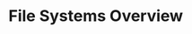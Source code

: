# File Systems Overview

[//]: <> (TODO HOME, WORKSPACES persistant, SCRATCH)
[//]: <> (TODO storage extensions, its application and prices)
